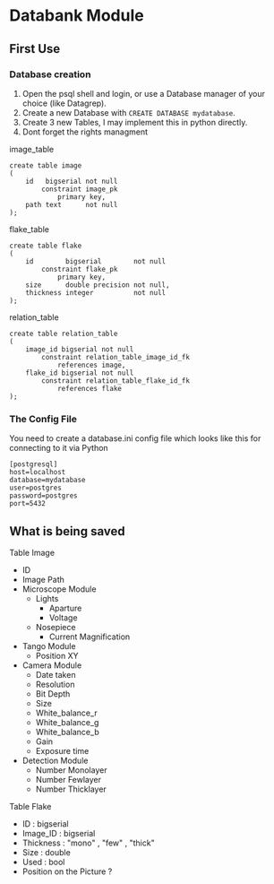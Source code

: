 # Databank Module

## First Use

### Database creation

1. Open the psql shell and login, or use a Database manager of your choice (like Datagrep).
2. Create a new Database with `CREATE DATABASE mydatabase`.
3. Create 3 new Tables, I may implement this in python directly.
4. Dont forget the rights managment

image_table

    create table image
    (
        id   bigserial not null
            constraint image_pk
                primary key,
        path text      not null
    );

flake_table

    create table flake
    ( 
        id        bigserial        not null
            constraint flake_pk
                primary key,
        size      double precision not null,
        thickness integer          not null
    );

relation_table

    create table relation_table
    (
        image_id bigserial not null
            constraint relation_table_image_id_fk
                references image,
        flake_id bigserial not null
            constraint relation_table_flake_id_fk
                references flake
    );


### The Config File

You need to create a database.ini config file which looks like this for connecting to it via Python

    [postgresql]
    host=localhost
    database=mydatabase
    user=postgres
    password=postgres
    port=5432

## What is being saved
Table Image
- ID
- Image Path
- Microscope Module
  - Lights
    - Aparture
    - Voltage
  - Nosepiece
    - Current Magnification
- Tango Module
  - Position XY
- Camera Module
  - Date taken
  - Resolution
  - Bit Depth
  - Size
  - White_balance_r
  - White_balance_g
  - White_balance_b
  - Gain
  - Exposure time
- Detection Module
  - Number Monolayer
  - Number Fewlayer
  - Number Thicklayer

Table Flake
- ID : bigserial
- Image_ID : bigserial
- Thickness : "mono" , "few" , "thick"
- Size : double
- Used : bool
- Position on the Picture ?